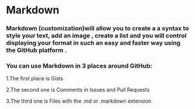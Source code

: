 # Markdown 

### Markdown (customization)will allow you to create a a syntax to style your text, add an image , create a list and you will control displaying your format in such an easy and faster way using the GitHub platform .

### You can use Markdown in 3 places around GitHub:

1.The first place is Gists

2.The second one is Comments in Issues and Pull Requests

3.The third one is Files with the .md or .markdown extension

 

